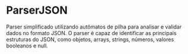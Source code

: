 # ParserJSON
Parser simplificado utilizando autômatos de pilha para analisar e validar dados no formato JSON. O parser é capaz de identificar as principais estruturas do JSON, como objetos, arrays, strings, números, valores booleanos e null.
